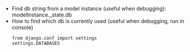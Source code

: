 - Find db string from a model instance (useful when debugging): modelInstance._state.db
- How to find which db is currently used (useful when debugging, run in console)
  ```
  from django.conf import settings
  settings.DATABASES
  ```
